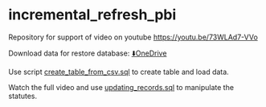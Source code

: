 # incremental_refresh_pbi
Repository for support of video on youtube  https://youtu.be/73WLAd7-VVo  

Download data for restore database: [⬇️OneDrive](https://overdax-my.sharepoint.com/:x:/g/personal/alison_pezzott_fluentebi_com/ESl6wK15vGlKnEwhK625LbEBLhgs_642I0nkvcBTGo-7og?e=Pr4dNx)  

Use script [create_table_from_csv.sql](create_table.sql)  to create table and load data.  

Watch the full video and use [updating_records.sql](updating_records.sql) to manipulate the statutes.  



